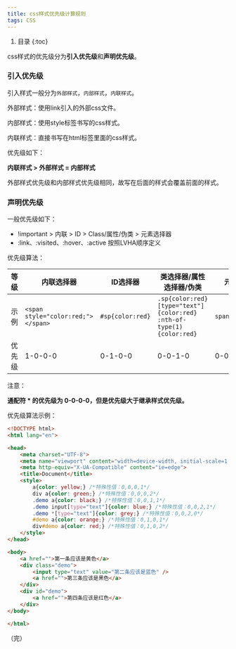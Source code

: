 ```yaml
---
title: css样式优先级计算规则
tags: CSS
---
```


1. 目录
{:toc}

css样式的优先级分为**引入优先级**和**声明优先级**。

<!--more-->

### 引入优先级

引入样式一般分为`外部样式`，`内部样式`，`内联样式`。

外部样式：使用link引入的外部css文件。

内部样式：使用style标签书写的css样式。

内联样式：直接书写在html标签里面的css样式。


优先级如下：

**内联样式 > 外部样式 = 内部样式**

外部样式优先级和内部样式优先级相同，故写在后面的样式会覆盖前面的样式。



### 声明优先级

一般优先级如下：

- !important > 内联 > ID > Class/属性/伪类 > 元素选择器
- :link、:visited、:hover、:active 按照LVHA顺序定义

优先级算法：



| 等级   | 内联选择器                         | ID选择器         | 类选择器/属性选择器/伪类                                     | 元素选择器        |
| ------ | ---------------------------------- | ---------------- | ------------------------------------------------------------ | ----------------- |
| 示例   | `<span style="color:red;"></span>` | `#sp{color:red}` | `.sp{color:red}`<br>`[type="text"]{color:red}`<br>`:nth-of-type(1){color:red}` | `span{color:red}` |
| 优先级 | 1-0-0-0                            | 0-1-0-0          | 0-0-1-0                                                      | 0-0-0-1           |

注意：

**通配符 * 的优先级为 0-0-0-0，但是优先级大于继承样式优先级。**


优先级算法示例：

```html
<!DOCTYPE html>
<html lang="en">

<head>
    <meta charset="UTF-8">
    <meta name="viewport" content="width=device-width, initial-scale=1.0">
    <meta http-equiv="X-UA-Compatible" content="ie=edge">
    <title>Document</title>
    <style>
        a{color: yellow;} /*特殊性值：0,0,0,1*/
        div a{color: green;} /*特殊性值：0,0,0,2*/
        .demo a{color: black;} /*特殊性值：0,0,1,1*/
        .demo input[type="text"]{color: blue;} /*特殊性值：0,0,2,1*/
        .demo *[type="text"]{color: grey;} /*特殊性值：0,0,2,0*/
        #demo a{color: orange;} /*特殊性值：0,1,0,1*/
        div#demo a{color: red;} /*特殊性值：0,1,0,2*/
    </style>
</head>

<body>
    <a href="">第一条应该是黄色</a>
    <div class="demo">
        <input type="text" value="第二条应该是蓝色" />
        <a href="">第三条应该是黑色</a>
    </div>
    <div id="demo">
        <a href="">第四条应该是红色</a>
    </div>
</body>

</html>
```

（完）

